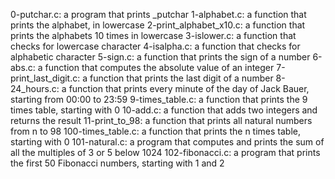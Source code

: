 0-putchar.c: a program that prints _putchar
1-alphabet.c: a function that prints the alphabet, in lowercase
2-print_alphabet_x10.c: a function that prints the alphabets 10 times in lowercase
3-islower.c: a function that checks for lowercase character
4-isalpha.c: a function that checks for alphabetic character
5-sign.c: a function that prints the sign of a number
6-abs.c: a function that computes the absolute value of an integer
7-print_last_digit.c: a function that prints the last digit of a number
8-24_hours.c: a function that prints every minute of the day of Jack Bauer, starting from 00:00 to 23:59
9-times_table.c: a function that prints the 9 times table, starting with 0
10-add.c: a function that adds two integers and returns the result
11-print_to_98: a function that prints all natural numbers from n to 98
100-times_table.c: a function that prints the n times table, starting with 0
101-natural.c: a program that computes and prints the sum of all the multiples of 3 or 5 below 1024
102-fibonacci.c: a program that prints the first 50 Fibonacci numbers, starting with 1 and 2
